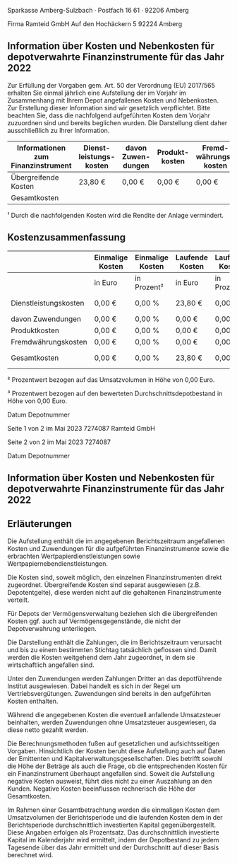<!-- image -->

Sparkasse Amberg-Sulzbach · Postfach 16 61 · 92206 Amberg

Firma Ramteid GmbH Auf den Hochäckern 5 92224 Amberg

## Information über Kosten und Nebenkosten für depotverwahrte Finanzinstrumente für das Jahr 2022

Zur Erfüllung der Vorgaben gem. Art. 50 der Verordnung (EU) 2017/565 erhalten Sie einmal jährlich eine Aufstellung der im Vorjahr im Zusammenhang mit Ihrem Depot angefallenen Kosten und Nebenkosten. Zur Erstellung dieser Information sind wir gesetzlich verpflichtet. Bitte beachten Sie, dass die nachfolgend aufgeführten Kosten dem Vorjahr zuzuordnen sind und bereits beglichen wurden. Die Darstellung dient daher ausschließlich zu Ihrer Information.

| Informationen zum Finanzinstrument   | Dienst- leistungs- kosten   | davon Zuwen- dungen   | Produkt- kosten   | Fremd- währungs- kosten   | Summe je WKN/ISIN¹   |
|--------------------------------------|-----------------------------|-----------------------|-------------------|---------------------------|----------------------|
| Übergreifende Kosten                 | 23,80 €                     | 0,00 €                | 0,00 €            | 0,00 €                    | 23,80 €              |
| Gesamtkosten                         |                             |                       |                   |                           | 23,80 €              |

¹ Durch die nachfolgenden Kosten wird die Rendite der Anlage vermindert.

## Kostenzusammenfassung

|                       | Einmalige Kosten   | Einmalige Kosten   | Laufende Kosten   | Laufende Kosten   | Summe   |
|-----------------------|--------------------|--------------------|-------------------|-------------------|---------|
|                       | in Euro            | in Prozent²        | in Euro           | in Prozent³       | in Euro |
| Dienstleistungskosten | 0,00 €             | 0,00 %             | 23,80 €           | 0,00 %            | 23,80 € |
| davon Zuwendungen     | 0,00 €             | 0,00 %             | 0,00 €            | 0,00 %            | 0,00 €  |
| Produktkosten         | 0,00 €             | 0,00 %             | 0,00 €            | 0,00 %            | 0,00 €  |
| Fremdwährungskosten   | 0,00 €             | 0,00 %             | 0,00 €            | 0,00 %            | 0,00 €  |
| Gesamtkosten          | 0,00 €             | 0,00 %             | 23,80 €           | 0,00 %            | 23,80 € |

² Prozentwert bezogen auf das Umsatzvolumen in Höhe von 0,00 Euro.

³ Prozentwert bezogen auf den bewerteten Durchschnittsdepotbestand in Höhe von 0,00 Euro.

Datum Depotnummer

Seite 1 von 2 im Mai 2023 7274087 Ramteid GmbH

<!-- image -->

Seite 2 von 2 im Mai 2023 7274087

Datum Depotnummer

## Information über Kosten und Nebenkosten für depotverwahrte Finanzinstrumente für das Jahr 2022

## Erläuterungen

Die Aufstellung enthält die im angegebenen Berichtszeitraum angefallenen Kosten und Zuwendungen für die aufgeführten Finanzinstrumente sowie die erbrachten Wertpapierdienstleistungen sowie Wertpapiernebendienstleistungen.

Die Kosten sind, soweit möglich, den einzelnen Finanzinstrumenten direkt zugeordnet. Übergreifende Kosten sind separat ausgewiesen (z.B. Depotentgelte), diese werden nicht auf die gehaltenen Finanzinstrumente verteilt.

Für Depots der Vermögensverwaltung beziehen sich die übergreifenden Kosten ggf. auch auf Vermögensgegenstände, die nicht der Depotverwahrung unterliegen.

Die Darstellung enthält die Zahlungen, die im Berichtszeitraum verursacht und bis zu einem bestimmten Stichtag tatsächlich geflossen sind. Damit werden die Kosten weitgehend dem Jahr zugeordnet, in dem sie wirtschaftlich angefallen sind.

Unter den Zuwendungen werden Zahlungen Dritter an das depotführende Institut ausgewiesen. Dabei handelt es sich in der Regel um Vertriebsvergütungen. Zuwendungen sind bereits in den aufgeführten Kosten enthalten.

Während die angegebenen Kosten die eventuell anfallende Umsatzsteuer beinhalten, werden Zuwendungen ohne Umsatzsteuer ausgewiesen, da diese netto gezahlt werden.

Die Berechnungsmethoden fußen auf gesetzlichen und aufsichtsseitigen Vorgaben. Hinsichtlich der Kosten beruht diese Aufstellung auch auf Daten der Emittenten und Kapitalverwaltungsgesellschaften. Dies betrifft sowohl die Höhe der Beträge als auch die Frage, ob die entsprechenden Kosten für ein Finanzinstrument überhaupt angefallen sind. Soweit die Aufstellung negative Kosten ausweist, führt dies nicht zu einer Auszahlung an den Kunden. Negative Kosten beeinflussen rechnerisch die Höhe der Gesamtkosten.

Im Rahmen einer Gesamtbetrachtung werden die einmaligen Kosten dem Umsatzvolumen der Berichtsperiode und die laufenden Kosten dem in der Berichtsperiode durchschnittlich investierten Kapital gegenübergestellt. Diese Angaben erfolgen als Prozentsatz. Das durchschnittlich investierte Kapital im Kalenderjahr wird ermittelt, indem der Depotbestand zu jedem Tagesende über das Jahr ermittelt und der Durchschnitt auf dieser Basis berechnet wird.